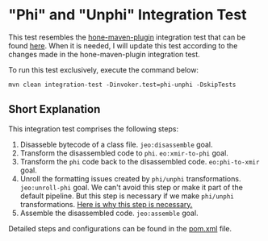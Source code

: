 # "Phi" and "Unphi" Integration Test

This test resembles
the [hone-maven-plugin](https://github.com/objectionary/hone-maven-plugin/tree/master)
integration test that can be
found [here](https://github.com/objectionary/hone-maven-plugin/tree/master/src/it/simple).
When it is needed, I will update this test according
to the changes made in the hone-maven-plugin integration test.

To run this test exclusively, execute the command below:

```shell
mvn clean integration-test -Dinvoker.test=phi-unphi -DskipTests
```

## Short Explanation

This integration test comprises the following steps:

1. Disasseble bytecode of a class file. `jeo:disassemble` goal.
2. Transform the disassembled code to `phi`. `eo:xmir-to-phi` goal.
3. Transform the `phi` code back to the disassembled code. `eo:phi-to-xmir`
   goal.
4. Unroll the formatting issues created by `phi/unphi`
   transformations. `jeo:unroll-phi`
   goal.
   We can't avoid this step or make it part of the default pipeline.
   But this step is necessary if we make `phi/unphi` transformations.
   [Here is why this step is necessary.](https://github.com/objectionary/eo/issues/3373#issuecomment-2373603065)
5. Assemble the disassembled code. `jeo:assemble` goal.

Detailed steps and configurations can be found in the [pom.xml](pom.xml) file.
